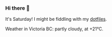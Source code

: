 ### Hi there :wave:

It's Saturday! I might be fiddling with my [dotfiles](https://github.com/bewuethr/dotfiles).

Weather in Victoria BC: partly cloudy, at +21°C.
